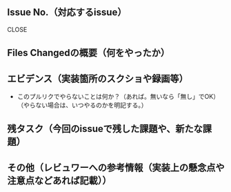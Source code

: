 ## Issue No.（対応するissue）

CLOSE

## Files Changedの概要（何をやったか）

## エビデンス（実装箇所のスクショや録画等）

- このプルリクでやらないことは何か？（あれば。無いなら「無し」でOK）（やらない場合は、いつやるのかを明記する。）

## 残タスク（今回のissueで残した課題や、新たな課題）

## その他（レビュワーへの参考情報（実装上の懸念点や注意点などあれば記載））
